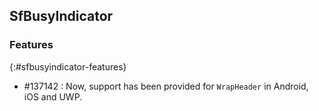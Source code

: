 ## SfBusyIndicator

### Features
{:#sfbusyindicator-features}

* \#137142 : Now, support has been provided for `WrapHeader` in Android, iOS and UWP.